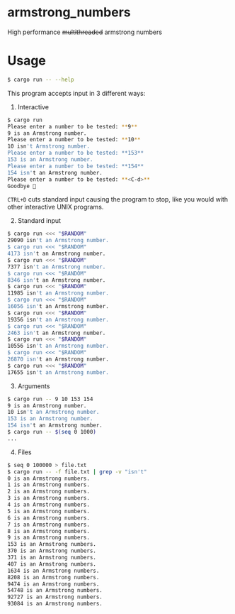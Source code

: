 # armstrong_numbers

High performance ~~multithreaded~~ armstrong numbers

# Usage

```bash
$ cargo run -- --help
```

This program accepts input in 3 different ways:

1. Interactive

```bash
$ cargo run
Please enter a number to be tested: **9**
9 is an Armstrong number.
Please enter a number to be tested: **10**
10 isn't Armstrong number.
Please enter a number to be tested: **153**
153 is an Armstrong number.
Please enter a number to be tested: **154**
154 isn't an Armstrong number.
Please enter a number to be tested: **<C-d>**
Goodbye 👋
```

`CTRL+D` cuts standard input causing the program to stop, like you would with
other interactive UNIX programs.

2. Standard input

```bash
$ cargo run <<< "$RANDOM"
29090 isn't an Armstrong number.
$ cargo run <<< "$RANDOM"
4173 isn't an Armstrong number.
$ cargo run <<< "$RANDOM"
7377 isn't an Armstrong number.
$ cargo run <<< "$RANDOM"
8346 isn't an Armstrong number.
$ cargo run <<< "$RANDOM"
11985 isn't an Armstrong number.
$ cargo run <<< "$RANDOM"
16056 isn't an Armstrong number.
$ cargo run <<< "$RANDOM"
19356 isn't an Armstrong number.
$ cargo run <<< "$RANDOM"
2463 isn't an Armstrong number.
$ cargo run <<< "$RANDOM"
10556 isn't an Armstrong number.
$ cargo run <<< "$RANDOM"
26870 isn't an Armstrong number.
$ cargo run <<< "$RANDOM"
17655 isn't an Armstrong number.
```

3. Arguments

```bash
$ cargo run -- 9 10 153 154
9 is an Armstrong number.
10 isn't an Armstrong number.
153 is an Armstrong number.
154 isn't an Armstrong number.
$ cargo run -- $(seq 0 1000)
...
```

4. Files

```bash
$ seq 0 100000 > file.txt
$ cargo run -- -f file.txt | grep -v "isn't"
0 is an Armstrong numbers.
1 is an Armstrong numbers.
2 is an Armstrong numbers.
3 is an Armstrong numbers.
4 is an Armstrong numbers.
5 is an Armstrong numbers.
6 is an Armstrong numbers.
7 is an Armstrong numbers.
8 is an Armstrong numbers.
9 is an Armstrong numbers.
153 is an Armstrong numbers.
370 is an Armstrong numbers.
371 is an Armstrong numbers.
407 is an Armstrong numbers.
1634 is an Armstrong numbers.
8208 is an Armstrong numbers.
9474 is an Armstrong numbers.
54748 is an Armstrong numbers.
92727 is an Armstrong numbers.
93084 is an Armstrong numbers.
```

